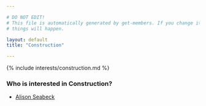 ```yaml
---

# DO NOT EDIT!
# This file is automatically generated by get-members. If you change it, bad
# things will happen.

layout: default
title: "Construction"

---
```


{% include interests/construction.md %}

### Who is interested in Construction?


* [Alison Seabeck](/members/alison-seabeck.html)

